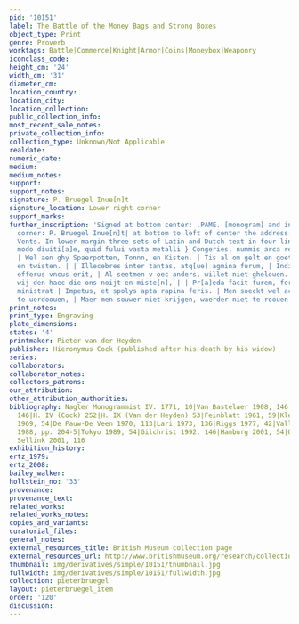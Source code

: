 ```yaml
---
pid: '10151'
label: The Battle of the Money Bags and Strong Boxes
object_type: Print
genre: Proverb
worktags: Battle|Commerce|Knight|Armor|Coins|Moneybox|Weaponry
iconclass_code:
height_cm: '24'
width_cm: '31'
diameter_cm:
location_country:
location_city:
location_collection:
public_collection_info:
most_recent_sale_notes:
private_collection_info:
collection_type: Unknown/Not Applicable
realdate:
numeric_date:
medium:
medium_notes:
support:
support_notes:
signature: P. Bruegel Inue[n]t
signature_location: Lower right corner
support_marks:
further_inscription: 'Signed at bottom center: .PAME. [monogram] and in lower right
  corner: P. Bruegel Inue[n]t| at bottom to left of center the address: Aux quatre
  Vents. In lower margin three sets of Latin and Dutch text in four lines each: Quid
  modo diuiti[a]e, quid fului vasta metalli } Congeries, nummis arca referta nouis,
  | Wel aen ghy Spaerpotten, Tonnn, en Kisten. | Tis al om gelt en goet, dit striden
  en twisten. | | Illecebres inter tantas, atq[ue] agmina furum, | Inditium cunctis
  efferus vncus erit, | Al seetmen v oec anders, willet niet ghelouen. | Daerom vure
  wij den haec die ons noijt en miste[n], | | Pr[a]eda facit furem, feruens mala cuta
  ministrat | Impetus, et spolys apta rapina feris. | Men soeckt wel actie om ons
  te uerdoouen, | Maer men souwer niet krijgen, waerder niet te roouen.'
print_notes:
print_type: Engraving
plate_dimensions:
states: '4'
printmaker: Pieter van der Heyden
publisher: Hieronymus Cock (published after his death by his widow)
series:
collaborators:
collaborator_notes:
collectors_patrons:
our_attribution:
other_attribution_authorities:
bibliography: Nagler Monogrammist IV. 1771, 10|Van Bastelaer 1908, 146|H. III (Bruegel)
  146|H. IV (Cock) 252|H. IX (Van der Heyden) 53|Feinblatt 1961, 59|Klein 1963, 31|Lebeer
  1969, 54|De Pauw-De Veen 1970, 113|Lari 1973, 136|Riggs 1977, 42|Vallese 1979, 46|Marijnissen
  1988, pp. 204-5|Tokyo 1989, 54|Gilchrist 1992, 146|Hamburg 2001, 54|Orenstein and
  Sellink 2001, 116
exhibition_history:
ertz_1979:
ertz_2008:
bailey_walker:
hollstein_no: '33'
provenance:
provenance_text:
related_works:
related_works_notes:
copies_and_variants:
curatorial_files:
general_notes:
external_resources_title: British Museum collection page
external_resources_url: http://www.britishmuseum.org/research/collection_online/collection_object_details.aspx
thumbnail: img/derivatives/simple/10151/thumbnail.jpg
fullwidth: img/derivatives/simple/10151/fullwidth.jpg
collection: pieterbruegel
layout: pieterbruegel_item
order: '120'
discussion:
---
```

